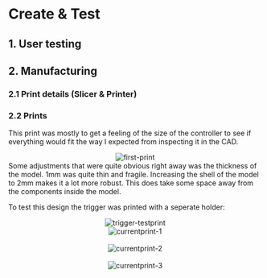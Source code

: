 # Create & Test

## 1. User testing


## 2. Manufacturing

### 2.1 Print details (Slicer & Printer)

### 2.2 Prints

This print was mostly to get a feeling of the size of the controller to see if everything would fit the way I expected from inspecting it in the CAD.
<div align="center">
  <img src="/../assets/images/first-print.jpg" alt="first-print">
</div>
Some adjustments that were quite obvious right away was the thickness of the model. 1mm was quite thin and fragile. Increasing the shell of the model to 2mm makes it a lot more robust. This does take some space away from the components inside the model.


To test this design the trigger was printed with a seperate holder:
<div style="display: flex; justify-content: center; align-items: center;">
  <img src="/../assets/images/trigger-testprint.jpg" alt="trigger-testprint">
</div>

<div style="display: flex; flex-direction: column;justify-content: center; align-items: center;">
  <img src="/../assets/images/currentprint-1.jpg" alt="currentprint-1">
  <br>
  <img src="/../assets/images/currentprint-2.jpg" alt="currentprint-2">
  <br>
  <img src="/../assets/images/currentprint-3.jpg" alt="currentprint-3">
</div>